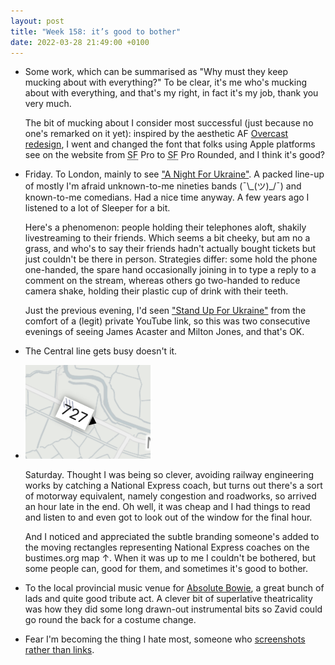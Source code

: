 ```yaml
---
layout: post
title: "Week 158: it’s good to bother"
date: 2022-03-28 21:49:00 +0100
---
```


- Some work, which can be summarised as "Why must they keep mucking about with everything?"
  To be clear, it's me who's mucking about with everything, and that's my right, in fact it's my job, thank you very much.

  The bit of mucking about I consider most successful (just because no one's remarked on it yet):
  inspired by the aesthetic <abbr>AF</abbr> [Overcast redesign](https://twitter.com/OvercastFM/status/1507371919607226376),
  I went and changed the font that folks using Apple platforms see on the website from <abbr title="San Francisco">SF</abbr> Pro to <abbr title="San Francisco">SF</abbr> Pro Rounded, and I think it's good?

- Friday. To London, mainly to see ["A Night For Ukraine"](https://twitter.com/chris_hawkins/status/1503484318617849872).
  A packed line-up of mostly I'm afraid unknown-to-me nineties bands (¯\\\_(ツ)\_/¯) and known-to-me comedians.
  Had a nice time anyway. A few years ago I listened to a lot of Sleeper for a bit.

  Here's a phenomenon: people holding their telephones aloft, shakily livestreaming to their friends.
  Which seems a bit cheeky, but am no a grass, and who's to say their friends hadn't actually bought tickets but just couldn't be there in person.
  Strategies differ: some hold the phone one-handed, the spare hand occasionally joining in to type a reply to a comment on the stream,
  whereas others go two-handed to reduce camera shake, holding their plastic cup of drink with their teeth.

  Just the previous evening, I'd seen ["Stand Up For Ukraine"](https://twitter.com/gofasterchris/status/1506558922479579152)
  from the comfort of a (legit) private YouTube link, so this was two consecutive evenings of seeing James Acaster and Milton Jones, and that's OK.

- The Central line gets busy doesn't it.

- <img src="/images/2022-03-28.png" alt="" width="200" height="150" class="alignright" style="width: 200px; height: 150px" />

  Saturday. Thought I was being so clever, avoiding railway engineering works by catching a National Express coach,
  but turns out there's a sort of motorway equivalent, namely congestion and roadworks, so arrived an hour late in the end.
  Oh well, it was cheap and I had things to read and listen to and even got to look out of the window for the final hour.

  And I noticed and appreciated the subtle branding someone's added to the moving rectangles representing National Express coaches on the bustimes.org map ↑.
  When it was up to me I couldn't be bothered, but some people can, good for them, and sometimes it's good to bother.

- To the local provincial music venue for [Absolute Bowie](https://www.absolutebowie.com/),
  a great bunch of lads and quite good tribute act. A clever bit of superlative theatricality was how they did some long drawn-out instrumental bits so Zavid could go round the back for a costume change.

- Fear I'm becoming the thing I hate most, someone who [screenshots rather than links](https://twitter.com/stewf/status/1507054065275920427).
